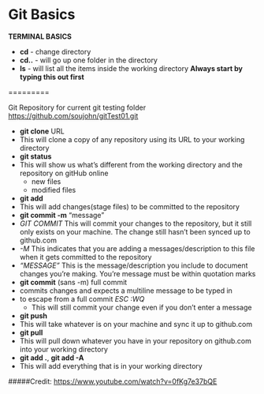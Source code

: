 Git Basics
=========
**TERMINAL BASICS**

-	**cd** - change directory
-	**cd..** - will go up one folder in the directory
-	**ls** - will list all the items inside the working directory **Always start by typing this out first**

=========

Git Repository for current git testing folder
https://github.com/soujohn/gitTest01.git

-	**git clone** URL
  -	This will clone a copy of any repository using its URL to your working directory
-	**git status**
  -	This will show us what’s different from the working directory and the repository on gitHub online
    -	new files
    -	modified files
-	**git add**
  -	This will add changes(stage files) to be committed to the repository
-	**git commit -m** “message”
  -	*GIT COMMIT* This will commit your changes to the repository, but it still only exists on your machine. The change still hasn’t been synced up to github.com
  -	*-M* This indicates that you are adding a messages/description to this file when it gets committed to the repository
  -	*“MESSAGE”* This is the message/description you include to document changes you’re making. You’re message must be within quotation marks
-	**git commit** (sans -m) full commit
  -	commits changes and expects a multiline message to be typed in
  -	to escape from a full commit *ESC :WQ*
    -	This will still commit your change even if you don’t enter a message
-	**git push**
  -	This will take whatever is on your machine and sync it up to github.com
-	**git pull**
  -	This will pull down whatever you have in your repository on github.com into your working directory
-	**git add .**, **git add -A**
  -	This will add everything that is in your working directory


#####Credit: https://www.youtube.com/watch?v=0fKg7e37bQE